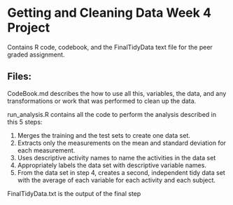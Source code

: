 # Getting and Cleaning Data Week 4 Project

Contains R code, codebook, and the FinalTidyData text file for the peer graded assignment.

## Files:
CodeBook.md describes the how to use all this, variables, the data, and any transformations or work that was performed to clean up the data.

run_analysis.R contains all the code to perform the analysis described in this 5 steps:

1. Merges the training and the test sets to create one data set.
2. Extracts only the measurements on the mean and standard deviation for each measurement.
3. Uses descriptive activity names to name the activities in the data set
4. Appropriately labels the data set with descriptive variable names.
5. From the data set in step 4, creates a second, independent tidy data set with the average of each variable for each activity and each subject.

FinalTidyData.txt is the output of the final step
